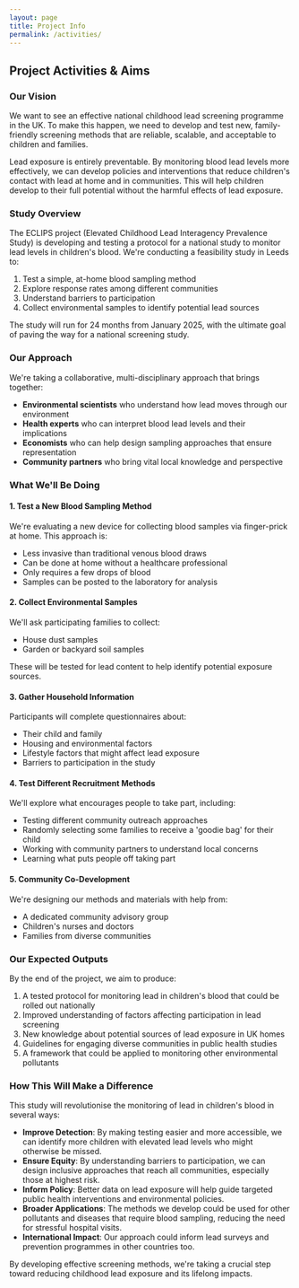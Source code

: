```yaml
---
layout: page
title: Project Info
permalink: /activities/
---
```


## Project Activities & Aims

### Our Vision
We want to see an effective national childhood lead screening programme in the UK. To make this happen, we need to develop and test new, family-friendly screening methods that are reliable, scalable, and acceptable to children and families.

Lead exposure is entirely preventable. By monitoring blood lead levels more effectively, we can develop policies and interventions that reduce children's contact with lead at home and in communities. This will help children develop to their full potential without the harmful effects of lead exposure.

### Study Overview
The ECLIPS project (Elevated Childhood Lead Interagency Prevalence Study) is developing and testing a protocol for a national study to monitor lead levels in children's blood. We're conducting a feasibility study in Leeds to:

1. Test a simple, at-home blood sampling method
2. Explore response rates among different communities
3. Understand barriers to participation
4. Collect environmental samples to identify potential lead sources

The study will run for 24 months from January 2025, with the ultimate goal of paving the way for a national screening study.

### Our Approach
We're taking a collaborative, multi-disciplinary approach that brings together:

- **Environmental scientists** who understand how lead moves through our environment
- **Health experts** who can interpret blood lead levels and their implications
- **Economists** who can help design sampling approaches that ensure representation
- **Community partners** who bring vital local knowledge and perspective

### What We'll Be Doing

#### 1. Test a New Blood Sampling Method
We're evaluating a new device for collecting blood samples via finger-prick at home. This approach is:
- Less invasive than traditional venous blood draws
- Can be done at home without a healthcare professional
- Only requires a few drops of blood
- Samples can be posted to the laboratory for analysis

#### 2. Collect Environmental Samples
We'll ask participating families to collect:
- House dust samples
- Garden or backyard soil samples

These will be tested for lead content to help identify potential exposure sources.

#### 3. Gather Household Information
Participants will complete questionnaires about:
- Their child and family
- Housing and environmental factors
- Lifestyle factors that might affect lead exposure
- Barriers to participation in the study

#### 4. Test Different Recruitment Methods
We'll explore what encourages people to take part, including:
- Testing different community outreach approaches
- Randomly selecting some families to receive a 'goodie bag' for their child
- Working with community partners to understand local concerns
- Learning what puts people off taking part

#### 5. Community Co-Development
We're designing our methods and materials with help from:
- A dedicated community advisory group
- Children's nurses and doctors
- Families from diverse communities

### Our Expected Outputs

By the end of the project, we aim to produce:

1. A tested protocol for monitoring lead in children's blood that could be rolled out nationally
2. Improved understanding of factors affecting participation in lead screening
3. New knowledge about potential sources of lead exposure in UK homes
4. Guidelines for engaging diverse communities in public health studies
5. A framework that could be applied to monitoring other environmental pollutants

### How This Will Make a Difference

This study will revolutionise the monitoring of lead in children's blood in several ways:

- **Improve Detection**: By making testing easier and more accessible, we can identify more children with elevated lead levels who might otherwise be missed.
- **Ensure Equity**: By understanding barriers to participation, we can design inclusive approaches that reach all communities, especially those at highest risk.
- **Inform Policy**: Better data on lead exposure will help guide targeted public health interventions and environmental policies.
- **Broader Applications**: The methods we develop could be used for other pollutants and diseases that require blood sampling, reducing the need for stressful hospital visits.
- **International Impact**: Our approach could inform lead surveys and prevention programmes in other countries too.

By developing effective screening methods, we're taking a crucial step toward reducing childhood lead exposure and its lifelong impacts.
